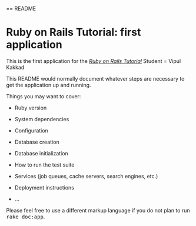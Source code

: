 == README

# Ruby on Rails Tutorial: first application

This is the first application for the
[*Ruby on Rails Tutorial*](http://railstutorial.org/)
Student = Vipul Kakkad

This README would normally document whatever steps are necessary to get the
application up and running.

Things you may want to cover:

* Ruby version

* System dependencies

* Configuration

* Database creation

* Database initialization

* How to run the test suite

* Services (job queues, cache servers, search engines, etc.)

* Deployment instructions

* ...


Please feel free to use a different markup language if you do not plan to run
<tt>rake doc:app</tt>.

